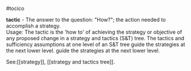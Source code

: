 #tocico

<b>tactic</b> - The answer to the question: "How?"; the action needed to accomplish a strategy.  
Usage: The tactic is the 'how to' of achieving the strategy or objective of any proposed change in a strategy and tactics (S&amp;T) tree.  The tactics and sufficiency assumptions at one level of an S&amp;T tree guide the strategies at the next lower level. guide the strategies at the next lower level. 



See:[[strategy]], [[strategy and tactics tree]].
